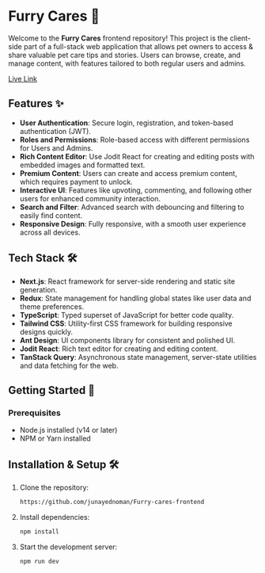 # Furry Cares 🐾

Welcome to the **Furry Cares** frontend repository! This project is the client-side part of a full-stack web application that allows pet owners to access & share valuable pet care tips and stories. Users can browse, create, and manage content, with features tailored to both regular users and admins.

[Live Link](https://furry-cares.vercel.app/)

## Features ✨

- **User Authentication**: Secure login, registration, and token-based authentication (JWT).
- **Roles and Permissions**: Role-based access with different permissions for Users and Admins.
- **Rich Content Editor**: Use Jodit React for creating and editing posts with embedded images and formatted text.
- **Premium Content**: Users can create and access premium content, which requires payment to unlock.
- **Interactive UI**: Features like upvoting, commenting, and following other users for enhanced community interaction.
- **Search and Filter**: Advanced search with debouncing and filtering to easily find content.
- **Responsive Design**: Fully responsive, with a smooth user experience across all devices.

## Tech Stack 🛠️

- **Next.js**: React framework for server-side rendering and static site generation.
- **Redux**: State management for handling global states like user data and theme preferences.
- **TypeScript**: Typed superset of JavaScript for better code quality.
- **Tailwind CSS**: Utility-first CSS framework for building responsive designs quickly.
- **Ant Design**: UI components library for consistent and polished UI.
- **Jodit React**: Rich text editor for creating and editing content.
- **TanStack Query**: Asynchronous state management, server-state utilities and data fetching for the web.

## Getting Started 🚀

### Prerequisites

- Node.js installed (v14 or later)
- NPM or Yarn installed

## Installation & Setup 🛠️

1. Clone the repository:

   ```sh
   https://github.com/junayednoman/Furry-cares-frontend
   ```

2. Install dependencies:

   ```sh
   npm install
   ```

3. Start the development server:
   ```sh
   npm run dev
   ```
